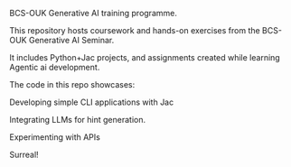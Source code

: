 BCS-OUK Generative AI training programme.

This repository hosts coursework and hands-on exercises from the BCS-OUK Generative AI Seminar. 

It includes Python+Jac projects, and assignments created while learning Agentic ai development.

The code in this repo showcases:

Developing simple CLI applications with Jac

Integrating LLMs for hint generation.

Experimenting with APIs

Surreal!
